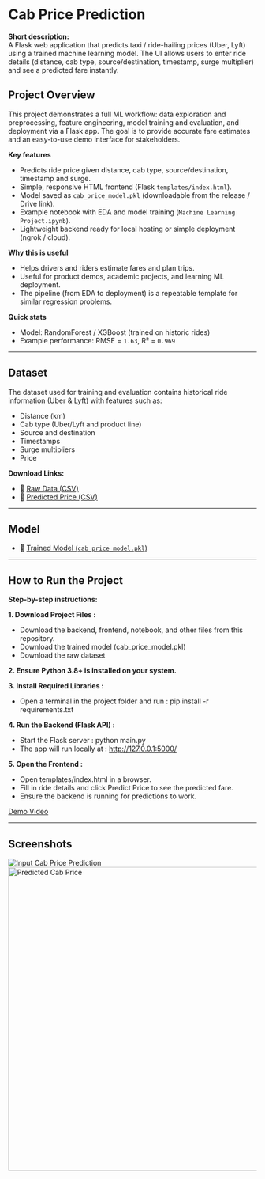 # Cab Price Prediction

**Short description:**  
A Flask web application that predicts taxi / ride-hailing prices (Uber, Lyft) using a trained machine learning model. The UI allows users to enter ride details (distance, cab type, source/destination, timestamp, surge multiplier) and see a predicted fare instantly.

## Project Overview
This project demonstrates a full ML workflow: data exploration and preprocessing, feature engineering, model training and evaluation, and deployment via a Flask app. The goal is to provide accurate fare estimates and an easy-to-use demo interface for stakeholders.

**Key features**
- Predicts ride price given distance, cab type, source/destination, timestamp and surge.
- Simple, responsive HTML frontend (Flask `templates/index.html`).
- Model saved as `cab_price_model.pkl` (downloadable from the release / Drive link).
- Example notebook with EDA and model training (`Machine Learning Project.ipynb`).
- Lightweight backend ready for local hosting or simple deployment (ngrok / cloud).

**Why this is useful**
- Helps drivers and riders estimate fares and plan trips.
- Useful for product demos, academic projects, and learning ML deployment.
- The pipeline (from EDA to deployment) is a repeatable template for similar regression problems.

**Quick stats**  
- Model: RandomForest / XGBoost (trained on historic rides)  
- Example performance: RMSE = `1.63`, R² = `0.969`  

---
## Dataset

The dataset used for training and evaluation contains historical ride information (Uber & Lyft) with features such as:

- Distance (km)
- Cab type (Uber/Lyft and product line)
- Source and destination
- Timestamps
- Surge multipliers
- Price

**Download Links:**
- 📂 [Raw Data (CSV)](https://drive.google.com/file/d/1QqiydMw3WgQwM4TW102yV6DIzsj8nWNL/view?usp=sharing)  
- 📂 [Predicted Price (CSV)](https://drive.google.com/file/d/1wY2eSUa3pdJPbFn6RETxnWPiYI_4weqj/view?usp=sharing)

---
## Model

- 📂 [Trained Model (`cab_price_model.pkl`)](https://drive.google.com/file/d/1abw48Qjhx4enzQjalfk5IoOuW6Lkxa7l/view?usp=sharing)
---
## How to Run the Project

**Step-by-step instructions:**

**1. Download Project Files :**
- Download the backend, frontend, notebook, and other files from this repository.
- Download the trained model (cab_price_model.pkl)
- Download the raw dataset

**2. Ensure Python 3.8+ is installed on your system.**

**3. Install Required Libraries :**
- Open a terminal in the project folder and run : pip install -r requirements.txt

**4. Run the Backend (Flask API) :**
- Start the Flask server : python main.py
- The app will run locally at : http://127.0.0.1:5000/

**5. Open the Frontend :**
- Open templates/index.html in a browser.
- Fill in ride details and click Predict Price to see the predicted fare.
- Ensure the backend is running for predictions to work.
  
<a href="https://github.com/Surajsuri0/cab_price_prediction_ML/blob/main/Screenshots/Cab%20Price%20Prediction.mp4">Demo Video</a>

---
## Screenshots
![Input Cab Price Prediction](https://github.com/user-attachments/assets/9b139e5e-fd7d-476d-8faf-40afcfe93896)
<img width="1038" height="614" alt="Predicted Cab Price" src="https://github.com/user-attachments/assets/5045c4d4-5e0c-4402-996f-550bbf608591" />



